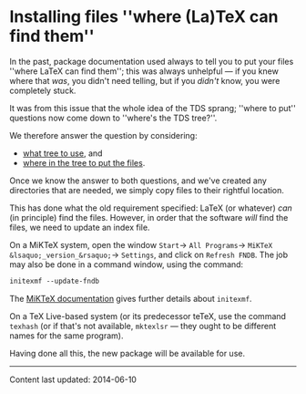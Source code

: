# Installing files ''where (La)TeX can find them''




In the past, package documentation used always to tell you to put your
files ''where LaTeX can find them''; this was always unhelpful&nbsp;&mdash;
if you knew where that _was_, you didn't need telling, but if you
_didn't_ know, you were completely stuck.


It was from this issue that the whole idea of the TDS sprang;
''where to put'' questions now come down to ''where's the TDS
tree?''.


We therefore answer the question by considering:
  

-  [what tree to use](FAQ-what-TDS.md), and
-  [where in the tree to put the files](FAQ-install-where.md).




Once we know the answer to both questions, and we've created any
directories that are needed, we simply copy files to their rightful
location.


This has done what the old requirement specified: LaTeX (or
whatever) _can_ (in principle) find the files.  However, in order
that the software _will_ find the files, we need to update an
index file.


On a MiKTeX system, open the window
  `Start`&rarr;
  `All Programs`&rarr;
  `MiKTeX &lsaquo;_version_&rsaquo;`&rarr;
  `Settings`,
and click on `Refresh FNDB`.
The job may also be done in a command window, using the command:
```latex
initexmf --update-fndb
```
The 
[MiKTeX documentation](http://docs.miktex.org/manual/initexmf.html)
gives further details about `initexmf`.


On a TeX&nbsp;Live-based system (or its predecessor teTeX, use the command
`texhash` (or if that's not available, `mktexlsr`&nbsp;&mdash;
they ought to be different names for the same program).


Having done all this, the new package will be available for use.



----
Content last updated: 2014-06-10
